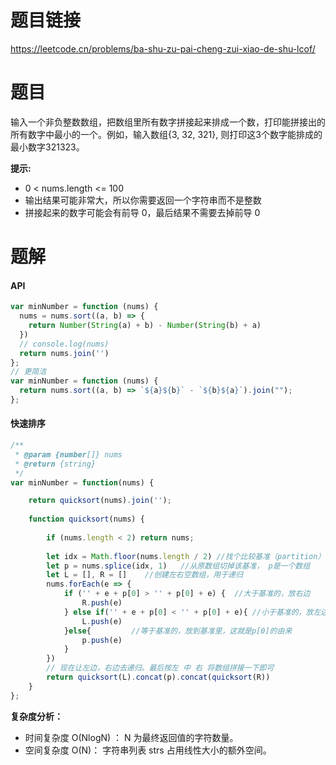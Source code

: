 # 题目链接

https://leetcode.cn/problems/ba-shu-zu-pai-cheng-zui-xiao-de-shu-lcof/  

# 题目

输入一个非负整数数组，把数组里所有数字拼接起来排成一个数，打印能拼接出的所有数字中最小的一个。例如，输入数组{3, 32, 321}, 则打印这3个数字能排成的最小数字321323。

**提示:**

- 0 < nums.length <= 100
- 输出结果可能非常大，所以你需要返回一个字符串而不是整数
- 拼接起来的数字可能会有前导 0，最后结果不需要去掉前导 0


# 题解

#### API
```js
var minNumber = function (nums) {
  nums = nums.sort((a, b) => {
    return Number(String(a) + b) - Number(String(b) + a)
  })
  // console.log(nums)
  return nums.join('')
};
// 更简洁
var minNumber = function (nums) {
  return nums.sort((a, b) => `${a}${b}` - `${b}${a}`).join("");
};

```

#### 快速排序
```js
/**
 * @param {number[]} nums
 * @return {string}
 */
var minNumber = function(nums) {

    return quicksort(nums).join('');
    
    function quicksort(nums) {
      
        if (nums.length < 2) return nums;
        
        let idx = Math.floor(nums.length / 2) //找个比较基准（partition）
        let p = nums.splice(idx, 1)   //从原数组切掉该基准， p是一个数组
        let L = [], R = []    //创建左右空数组，用于递归
        nums.forEach(e => {
            if ('' + e + p[0] > '' + p[0] + e) {  //大于基准的，放右边
                R.push(e)
            } else if('' + e + p[0] < '' + p[0] + e){ //小于基准的，放左边
                L.push(e)
            }else{         //等于基准的，放到基准里，这就是p[0]的由来
                p.push(e)
            }
        })
        // 现在让左边，右边去递归。最后按左 中 右 将数组拼接一下即可
        return quicksort(L).concat(p).concat(quicksort(R))
    }
};

```

**复杂度分析：**

- 时间复杂度 O(Nlog⁡N) ： N 为最终返回值的字符数量。
- 空间复杂度 O(N)： 字符串列表 strs 占用线性大小的额外空间。
